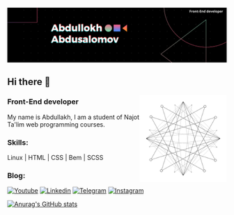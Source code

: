 [![Header](https://github.com/abdullox0900/abdullox0900/blob/main/assets/Black%20Technology%20LinkedIn%20Banner.png)](https://www.youtube.com/channel/UCh4_4klA2PtblluTPQhhT1A)

## Hi there 👋

<img src="https://github.com/abdullox0900/abdullox0900/blob/main/assets/InnocentSlushyApe-size_restricted.gif" alt="animation" width=200 height=200 align="right">

### Front-End developer
 My name is Abdullakh, I am a student of Najot Ta'lim web programming courses.

### Skills:
Linux | HTML | CSS | Bem | SCSS

### Blog:
[![Youtube](https://img.shields.io/badge/-Youtube-090909?style=for-the-badge&logo=youtube&logoColor=FF0000)](https://www.youtube.com/channel/UCh4_4klA2PtblluTPQhhT1A)
[![Linkedin](https://img.shields.io/badge/-Linkedin-090909?style=for-the-badge&logo=linkedin&logoColor=0077B7)](https://www.linkedin.com/in/abdullokh-abdusalomov-8bb59b225/)
[![Telegram](https://img.shields.io/badge/-Telegram-090909?style=for-the-badge&logo=telegram&logoColor=27A0D9)](https://t.me/joinchat/1oWhss7fyQA0MzQy)
[![Instagram](https://img.shields.io/badge/-Instagram-090909?style=for-the-badge&logo=instagram&logoColor=B4068E)](https://www.instagram.com/?hl=ru)


[![Anurag's GitHub stats](https://github-readme-stats.vercel.app/api?username=abdullox0900&show_icons=true&theme=dark&icon_color=fff&text_color=0066B8&bg_color=090909)](https://github.com/anuraghazra/github-readme-stats)
